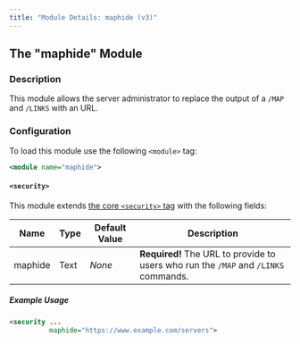 ```yaml
---
title: "Module Details: maphide (v3)"
---
```


## The "maphide" Module

### Description

This module allows the server administrator to replace the output of a `/MAP` and `/LINKS` with an URL.

### Configuration

To load this module use the following `<module>` tag:

```xml
<module name="maphide">
```

#### `<security>`

This module extends [the core `<security>` tag](/3/configuration#security) with the following fields:

Name    | Type | Default Value | Description
------- | ---- | ------------- | -----------
maphide | Text | *None*        | **Required!** The URL to provide to users who run the `/MAP` and `/LINKS` commands.

##### Example Usage

```xml
<security ...
          maphide="https://www.example.com/servers">
```
